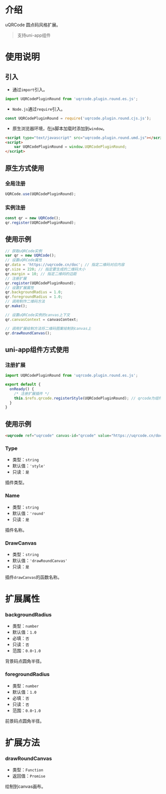 # 介绍

uQRCode 圆点码风格扩展。

> 支持uni-app组件

# 使用说明

## 引入

- 通过`import`引入。
``` javascript
import UQRCodePluginRound from 'uqrcode.plugin.round.es.js';
```

- `Node.js`通过`require`引入。
``` javascript
const UQRCodePluginRound = require('uqrcode.plugin.round.cjs.js');
```

- 原生浏览器环境，在js脚本加载时添加到`window`。
``` html
<script type="text/javascript" src="uqrcode.plugin.round.umd.js"></script>
<script>
    var UQRCodePluginRound = window.UQRCodePluginRound;
</script>
```

## 原生方式使用

### 全局注册

```javascript
UQRCode.use(UQRCodePluginRound);
```

### 实例注册

```javascript
const qr = new UQRCode();
qr.register(UQRCodePluginRound);
```

## 使用示例

```javascript
// 获取uQRCode实例
var qr = new UQRCode();
// 设置uQRCode属性
qr.data = 'https://uqrcode.cn/doc'; // 指定二维码对应内容
qr.size = 220; // 指定要生成的二维码大小
qr.margin = 10; // 指定二维码的边距
// 注册扩展
qr.register(UQRCodePluginRound);
// 设置扩展属性
qr.backgroundRadius = 1.0;
qr.foregroundRadius = 1.0;
// 调用制作二维码方法
qr.make();

// 设置uQRCode实例的canvas上下文
qr.canvasContext = canvasContext;

// 调用扩展绘制方法将二维码图案绘制到canvas上
qr.drawRoundCanvas();
```

## uni-app组件方式使用

### 注册扩展

```javascript
import UQRCodePluginRound from 'uqrcode.plugin.round.es.js';

export default {
  onReady() {
    /* 注册扩展插件 */
    this.$refs.qrcode.registerStyle(UQRCodePluginRound); // qrcode为组件的ref名称
  }
}
```

## 使用示例

```html
<uqrcode ref="uqrcode" canvas-id="qrcode" value="https://uqrcode.cn/doc" :options="{ style: 'round', foregroundRadius: 1.0, backgroundRadius: 1.0 }"></uqrcode>
```

### Type

- 类型：`string`
- 默认值：`'style'`
- 只读：`是`

插件类型。

### Name

- 类型：`string`
- 默认值：`'round'`
- 只读：`是`

插件名称。

### DrawCanvas

- 类型：`string`
- 默认值：`'drawRoundCanvas'`
- 只读：`是`

插件`drawCanvas`的函数名称。

# 扩展属性

### backgroundRadius

- 类型：`number`
- 默认值：`1.0`
- 必填：`否`
- 只读：`否`
- 范围：`0.0`-`1.0`

背景码点圆角半径。

### foregroundRadius

- 类型：`number`
- 默认值：`1.0`
- 必填：`否`
- 只读：`否`
- 范围：`0.0`-`1.0`

前景码点圆角半径。

# 扩展方法

### drawRoundCanvas

- 类型：`Function`
- 返回值：`Promise`

绘制到canvas画布。